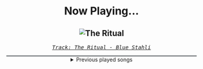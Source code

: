 <div align="center"> 
<h1>Now Playing...</h1>

![The Ritual](https://i.scdn.co/image/ab67616d00001e02aca6b9a54f6374da360deac3)
--
_<samp><a href="https://open.spotify.com/track/3T25TwGOffzFXHURgvwU09">Track: The Ritual - Blue Stahli</a></samp>_

<div style="border: 1px #4B5054 solid"></div>
<details>
  <summary>
    Previous played songs
  </summary>
  <table>
    <thead>
      <tr>
        <th>
          Artist
        </th>
        <th>
          Song
        </th>
        <th>
          Link
        </th>
      </tr>
    </thead>
    <tbody>
      <tr><td>Blue Stahli</td><td>The Ritual</td><td><a href="https://open.spotify.com/track/3T25TwGOffzFXHURgvwU09">https://open.spotify.com/track/3T25TwGOffzFXHURgvwU09</a></td></tr><tr><td>Blue Stahli</td><td>Catastrophe</td><td><a href="https://open.spotify.com/track/42coKnYFu3WY9NEpcSJC1g">https://open.spotify.com/track/42coKnYFu3WY9NEpcSJC1g</a></td></tr><tr><td>Blue Stahli</td><td>Headshot</td><td><a href="https://open.spotify.com/track/2v0ptVFZSQLoNI0LOXMWc9">https://open.spotify.com/track/2v0ptVFZSQLoNI0LOXMWc9</a></td></tr><tr><td>Blue Stahli</td><td>Suit Up - feat. Southpaw Swagger</td><td><a href="https://open.spotify.com/track/51hzhwXK7aAiyB08l3bkdb">https://open.spotify.com/track/51hzhwXK7aAiyB08l3bkdb</a></td></tr><tr><td>Blue Stahli</td><td>Car Chase Club Action</td><td><a href="https://open.spotify.com/track/2GlqDHlwAQ9BVckFtXF86h">https://open.spotify.com/track/2GlqDHlwAQ9BVckFtXF86h</a></td></tr><tr><td>Blue Stahli</td><td>Celebrity Mashup</td><td><a href="https://open.spotify.com/track/17GdHnwKlDsg9x7yRm0scQ">https://open.spotify.com/track/17GdHnwKlDsg9x7yRm0scQ</a></td></tr><tr><td>Blue Stahli</td><td>Suit Up - Instrumental</td><td><a href="https://open.spotify.com/track/7GC6phsuMuCKn6WDiaVOkY">https://open.spotify.com/track/7GC6phsuMuCKn6WDiaVOkY</a></td></tr><tr><td>Blue Stahli</td><td>Resonance</td><td><a href="https://open.spotify.com/track/5sswBpBtTM1r1QtcOoApxw">https://open.spotify.com/track/5sswBpBtTM1r1QtcOoApxw</a></td></tr><tr><td>Blue Stahli</td><td>Lakes of Flame</td><td><a href="https://open.spotify.com/track/4hebD50wgTOIoylYW8zlmN">https://open.spotify.com/track/4hebD50wgTOIoylYW8zlmN</a></td></tr><tr><td>Blue Stahli</td><td>Give Me Everything You've Got</td><td><a href="https://open.spotify.com/track/22GojUovsyl74oq6hNpTX7">https://open.spotify.com/track/22GojUovsyl74oq6hNpTX7</a></td></tr><tr><td>Dirty Two Club</td><td>Nero</td><td><a href="https://open.spotify.com/track/3dayQjMD4rJ23rHjvM5iLi">https://open.spotify.com/track/3dayQjMD4rJ23rHjvM5iLi</a></td></tr><tr><td>Blue Stahli</td><td>Rapid Fire</td><td><a href="https://open.spotify.com/track/56Cj6j7o75UtlhXjDSxKIK">https://open.spotify.com/track/56Cj6j7o75UtlhXjDSxKIK</a></td></tr><tr><td>Blue Stahli</td><td>Dirty Down</td><td><a href="https://open.spotify.com/track/5Y70IkD6lqN0ghJJmAk9e1">https://open.spotify.com/track/5Y70IkD6lqN0ghJJmAk9e1</a></td></tr><tr><td>Blue Stahli</td><td>Death Hammer</td><td><a href="https://open.spotify.com/track/0ceu5BpYKosDF5CmKpS41w">https://open.spotify.com/track/0ceu5BpYKosDF5CmKpS41w</a></td></tr><tr><td>Blue Stahli</td><td>Crimewave</td><td><a href="https://open.spotify.com/track/5kfpeoBEHHmIeVYATl6khw">https://open.spotify.com/track/5kfpeoBEHHmIeVYATl6khw</a></td></tr><tr><td>Blue Stahli</td><td>So So Bad - Instrumental</td><td><a href="https://open.spotify.com/track/3nDgJHJYngLOqvuRFaXJWK">https://open.spotify.com/track/3nDgJHJYngLOqvuRFaXJWK</a></td></tr><tr><td>Blue Stahli</td><td>The Ultimate</td><td><a href="https://open.spotify.com/track/3L2b82xHlVElhxXeRi4eWa">https://open.spotify.com/track/3L2b82xHlVElhxXeRi4eWa</a></td></tr><tr><td>Dirty Two Club</td><td>Control Freak</td><td><a href="https://open.spotify.com/track/5c5OIH8HWogqXu453AlgiY">https://open.spotify.com/track/5c5OIH8HWogqXu453AlgiY</a></td></tr><tr><td>Blue Stahli</td><td>Railgun</td><td><a href="https://open.spotify.com/track/77usFvxsaDWdyxAJMQhRdS">https://open.spotify.com/track/77usFvxsaDWdyxAJMQhRdS</a></td></tr><tr><td>Dirty Two Club</td><td>Freeway Jam</td><td><a href="https://open.spotify.com/track/7Ci3QJD0WkIyVZWiuNoMkv">https://open.spotify.com/track/7Ci3QJD0WkIyVZWiuNoMkv</a></td></tr>
    </tbody>
  </table>
</details>

</div>
